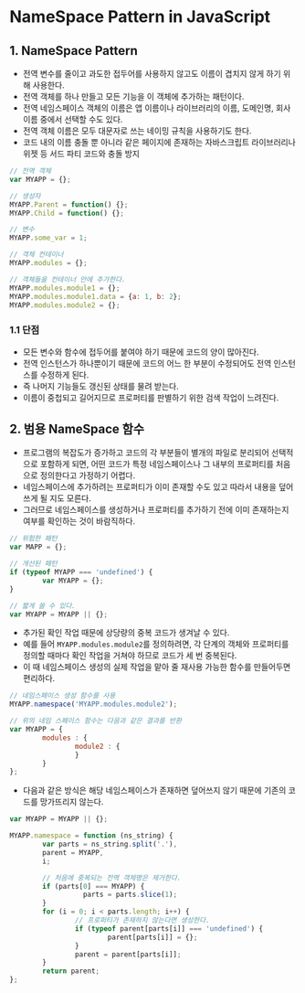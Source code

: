 # NameSpace Pattern in JavaScript
## 1. NameSpace Pattern
- 전역 변수를 줄이고 과도한 접두어를 사용하지 않고도 이름이 겹치지 않게 하기 위해 사용한다.
- 전역 객체를 하나 만들고 모든 기능을 이 객체에 추가하는 패턴이다.
- 전역 네임스페이스 객체의 이름은 앱 이름이나 라이브러리의 이름, 도메인명, 회사 이름 중에서 선택할 수도 있다.
- 전역 객체 이름은 모두 대문자로 쓰는 네이밍 규칙을 사용하기도 한다.
- 코드 내의 이름 충돌 뿐 아니라 같은 페이지에 존재하는 자바스크립트 라이브러리나 위젯 등 서드 파티 코드와 충돌 방지

```javascript
// 전역 객체
var MYAPP = {};

// 생성자
MYAPP.Parent = function() {};
MYAPP.Child = function() {};

// 변수
MYAPP.some_var = 1;

// 객체 컨테이너
MYAPP.modules = {};

// 객체들을 컨테이너 안에 추가한다.
MYAPP.modules.module1 = {};
MYAPP.modules.module1.data = {a: 1, b: 2};
MYAPP.modules.module2 = {};
```

### 1.1 단점
- 모든 변수와 함수에 접두어를 붙여야 하기 때문에 코드의 양이 많아진다.
- 전역 인스턴스가 하나뿐이기 때문에 코드의 어느 한 부분이 수정되어도 전역 인스턴스를 수정하게 된다.
- 즉 나머지 기능들도 갱신된 상태를 물려 받는다.
- 이름이 중첩되고 길어지므로 프로퍼티를 판별하기 위한 검색 작업이 느려진다.

## 2. 범용 NameSpace 함수
- 프로그램의 복잡도가 증가하고 코드의 각 부분들이 별개의 파일로 분리되어 선택적으로 포함하게 되면, 어떤 코드가 특정 네임스페이스나 그 내부의 프로퍼티를 처음으로 정의한다고 가정하기 어렵다.
- 네임스페이스에 추가하려는 프로퍼티가 이미 존재할 수도 있고 따라서 내용을 덮어쓰게 될 지도 모른다.
- 그러므로 네임스페이스를 생성하거나 프로퍼티를 추가하기 전에 이미 존재하는지 여부를 확인하는 것이 바람직하다.

```javascript
// 위험한 패턴
var MAPP = {};

// 개선된 패턴
if (typeof MYAPP === 'undefined') {
        var MYAPP = {};
}

// 짧게 쓸 수 있다.
var MYAPP = MYAPP || {};
```

- 추가된 확인 작업 때문에 상당량의 중복 코드가 생겨날 수 있다.
- 예를 들어 ```MYAPP.modules.module2```를 정의하려면, 각 단계의 객체와 프로퍼티를 정의할 때마다 확인 작업을 거쳐야 하므로 코드가 세 번 중복된다.
- 이 때 네임스페이스 생성의 실제 작업을 맡아 줄 재사용 가능한 함수를 만들어두면 편리하다.

```javascript
// 네임스페이스 생성 함수를 사용
MYAPP.namespace('MYAPP.modules.module2');

// 위의 네임 스페이스 함수는 다음과 같은 결과를 반환
var MYAPP = {
        modules : {
                module2 : {
                }
        }
};
```
- 다음과 같은 방식은 해당 네임스페이스가 존재하면 덮어쓰지 않기 때문에 기존의 코드를 망가뜨리지 않는다.

```javascript
var MYAPP = MYAPP || {};

MYAPP.namespace = function (ns_string) {
        var parts = ns_string.split('.'),
        parent = MYAPP,
        i;

        // 처음에 중복되는 전역 객체명은 제거한다.
        if (parts[0] === MYAPP) {
                  parts = parts.slice(1);
        }
        for (i = 0; i < parts.length; i++) {
                // 프로퍼티가 존재하지 않는다면 생성한다.
                if (typeof parent[parts[i]] === 'undefined') {
                        parent[parts[i]] = {};
                }
                parent = parent[parts[i]];
        }
        return parent;
};
```

